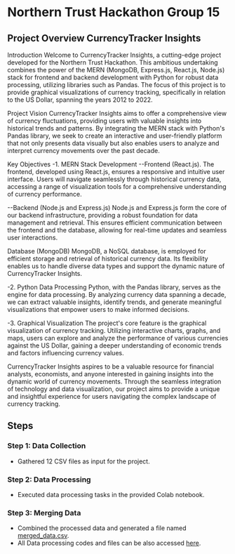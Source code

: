 # Northern Trust Hackathon Group 15

## Project Overview CurrencyTracker Insights
Introduction
Welcome to CurrencyTracker Insights, a cutting-edge project developed for the Northern Trust Hackathon. This ambitious undertaking combines the power of the MERN (MongoDB, Express.js, React.js, Node.js) stack for frontend and backend development with Python for robust data processing, utilizing libraries such as Pandas. The focus of this project is to provide graphical visualizations of currency tracking, specifically in relation to the US Dollar, spanning the years 2012 to 2022.

Project Vision
CurrencyTracker Insights aims to offer a comprehensive view of currency fluctuations, providing users with valuable insights into historical trends and patterns. By integrating the MERN stack with Python's Pandas library, we seek to create an interactive and user-friendly platform that not only presents data visually but also enables users to analyze and interpret currency movements over the past decade.

Key Objectives
-1. MERN Stack Development
--Frontend (React.js).
The frontend, developed using React.js, ensures a responsive and intuitive user interface. Users will navigate seamlessly through historical currency data, accessing a range of visualization tools for a comprehensive understanding of currency performance.

--Backend (Node.js and Express.js)
Node.js and Express.js form the core of our backend infrastructure, providing a robust foundation for data management and retrieval. This ensures efficient communication between the frontend and the database, allowing for real-time updates and seamless user interactions.

Database (MongoDB)
MongoDB, a NoSQL database, is employed for efficient storage and retrieval of historical currency data. Its flexibility enables us to handle diverse data types and support the dynamic nature of CurrencyTracker Insights.

-2. Python Data Processing
Python, with the Pandas library, serves as the engine for data processing. By analyzing currency data spanning a decade, we can extract valuable insights, identify trends, and generate meaningful visualizations that empower users to make informed decisions.

-3. Graphical Visualization
The project's core feature is the graphical visualization of currency tracking. Utilizing interactive charts, graphs, and maps, users can explore and analyze the performance of various currencies against the US Dollar, gaining a deeper understanding of economic trends and factors influencing currency values.

CurrencyTracker Insights aspires to be a valuable resource for financial analysts, economists, and anyone interested in gaining insights into the dynamic world of currency movements. Through the seamless integration of technology and data visualization, our project aims to provide a unique and insightful experience for users navigating the complex landscape of currency tracking.


## Steps

### Step 1: Data Collection
- Gathered 12 CSV files as input for the project.

### Step 2: Data Processing
- Executed data processing tasks in the provided Colab notebook.

### Step 3: Merging Data
- Combined the processed data and generated a file named [merged_data.csv](https://github.com/manish0222/PICT-GROUP15-FX-Currency/blob/manish/merged_data.csv).
- All Data processing codes and files can be also accessed [here](https://github.com/manish0222/PICT-GROUP15-FX-Currency/tree/manish).
